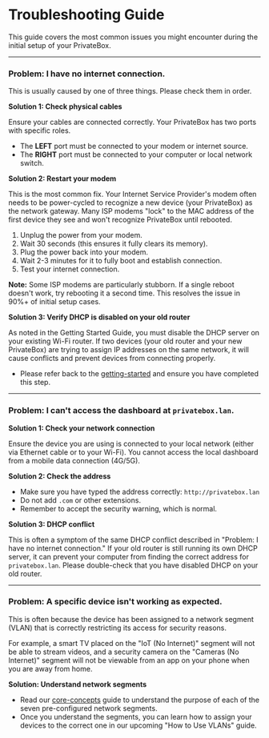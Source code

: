 # Troubleshooting Guide

This guide covers the most common issues you might encounter during the initial setup of your PrivateBox.

---

### Problem: I have no internet connection.

This is usually caused by one of three things. Please check them in order.

**Solution 1: Check physical cables**

Ensure your cables are connected correctly. Your PrivateBox has two ports with specific roles.

- The **LEFT** port must be connected to your modem or internet source.
- The **RIGHT** port must be connected to your computer or local network switch.

**Solution 2: Restart your modem**

This is the most common fix. Your Internet Service Provider's modem often needs to be power-cycled to recognize a new device (your PrivateBox) as the network gateway. Many ISP modems "lock" to the MAC address of the first device they see and won't recognize PrivateBox until rebooted.

1. Unplug the power from your modem.
2. Wait 30 seconds (this ensures it fully clears its memory).
3. Plug the power back into your modem.
4. Wait 2-3 minutes for it to fully boot and establish connection.
5. Test your internet connection.

**Note:** Some ISP modems are particularly stubborn. If a single reboot doesn't work, try rebooting it a second time. This resolves the issue in 90%+ of initial setup cases.

**Solution 3: Verify DHCP is disabled on your old router**

As noted in the Getting Started Guide, you must disable the DHCP server on your existing Wi-Fi router. If two devices (your old router and your new PrivateBox) are trying to assign IP addresses on the same network, it will cause conflicts and prevent devices from connecting properly.

- Please refer back to the [getting-started](getting-started.md) and ensure you have completed this step.

---

### Problem: I can't access the dashboard at `privatebox.lan`.

**Solution 1: Check your network connection**

Ensure the device you are using is connected to your local network (either via Ethernet cable or to your Wi-Fi). You cannot access the local dashboard from a mobile data connection (4G/5G).

**Solution 2: Check the address**

- Make sure you have typed the address correctly: `http://privatebox.lan`
- Do not add `.com` or other extensions.
- Remember to accept the security warning, which is normal.

**Solution 3: DHCP conflict**

This is often a symptom of the same DHCP conflict described in "Problem: I have no internet connection." If your old router is still running its own DHCP server, it can prevent your computer from finding the correct address for `privatebox.lan`. Please double-check that you have disabled DHCP on your old router.

---

### Problem: A specific device isn't working as expected.

This is often because the device has been assigned to a network segment (VLAN) that is correctly restricting its access for security reasons.

For example, a smart TV placed on the "IoT (No Internet)" segment will not be able to stream videos, and a security camera on the "Cameras (No Internet)" segment will not be viewable from an app on your phone when you are away from home.

**Solution: Understand network segments**

- Read our [core-concepts](core-concepts.md) guide to understand the purpose of each of the seven pre-configured network segments.
- Once you understand the segments, you can learn how to assign your devices to the correct one in our upcoming "How to Use VLANs" guide.
